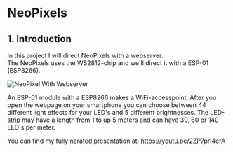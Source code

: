 # NeoPixels
## 1. Introduction  
  
In this project I will direct NeoPixels with a webserver.  
The NeoPixels uses the WS2812-chip and we'll direct it with a ESP-01 (ESP8266).  
  
![NeoPixel With Webserver](https://user-images.githubusercontent.com/61419372/75160524-70b68f00-571a-11ea-8c7b-fc4758ba1847.PNG)
  
An ESP-01 module with a ESP8266 makes a WiFi-accesspoint. After you open the webpage on your smartphone you can choose between 44 different light effects for your LED's and 5 different brightnesses. The LED-strip may have a length from 1 to up 5 meters and can have 30, 60 or 140 LED's per meter.  

You can find my fully narated presentation at: https://youtu.be/2ZP7prl4erA
  
